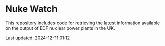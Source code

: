 # Nuke Watch

This repository includes code for retrieving the latest information available on the output of EDF nuclear power plants in the UK.

Last updated: 2024-12-11 01:12